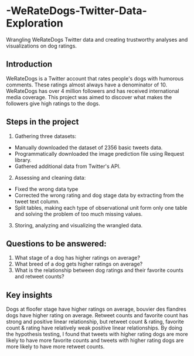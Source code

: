 # -WeRateDogs-Twitter-Data-Exploration
Wrangling WeRateDogs Twitter data and creating trustworthy analyses and visualizations on dog ratings.
## Introduction
WeRateDogs is a Twitter account that rates people's dogs with humorous comments. These ratings almost always have a denominator of 10. WeRateDogs has over 4 million followers and has received international media coverage. This project was aimed to discover what makes the followers give high ratings to the dogs.
## Steps in the project
1. Gathering three datasets:
  * Manually downloaded the dataset of 2356 basic tweets data.
  * Programmatically downloaded the image prediction file using Request library.
  * Gathered additional data from Twitter's API.
2. Assessing and cleaning data:
  * Fixed the wrong data type
  * Corrected the wrong rating and dog stage data by extracting from the tweet text column.
  * Split tables, making each type of observational unit form only one table and solving the problem of too much missing values.
3. Storing, analyzing and visualizing the wrangled data.
## Questions to be answered:
1. What stage of a dog has higher ratings on average?
2. What breed of a dog gets higher ratings on average?
3. What is the relationship between dog ratings and their favorite counts and retweet counts?
## Key insights
Dogs at floofer stage have higher ratings on average, bouvier des flandres dogs have higher rating on average. Retweet counts and favorite count has strong and positive linear relationship, but retweet count & rating, favorite count & rating have relatively weak positive linear relationships.
By doing the hypothesis testing, I found that tweets with higher rating dogs are more likely to have more favorite counts and tweets with higher rating dogs are more likely to have more retweet counts.
